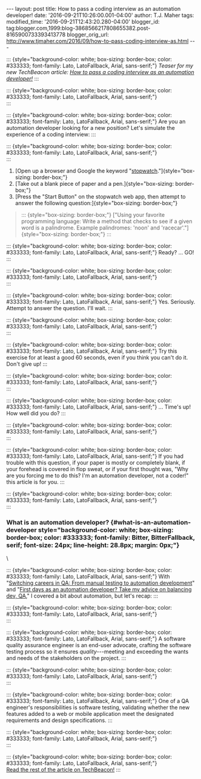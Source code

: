 \-\-- layout: post title: How to pass a coding interview as an
automation developer! date: \'2016-09-21T10:26:00.001-04:00\' author:
T.J. Maher tags: modified\_time: \'2016-09-21T12:43:20.280-04:00\'
blogger\_id:
tag:blogger.com,1999:blog-3868566217808655382.post-8165900733393413778
blogger\_orig\_url:
http://www.tjmaher.com/2016/09/how-to-pass-coding-interview-as.html
\-\--

::: {style="background-color: white; box-sizing: border-box; color: #333333; font-family: Lato, LatoFallback, Arial, sans-serif;"}
*Teaser for my new TechBeacon article: [How to pass a coding interview
as an automation
developer!](http://techbeacon.com/how-pass-coding-interview-automation-developer)*
:::

::: {style="background-color: white; box-sizing: border-box; color: #333333; font-family: Lato, LatoFallback, Arial, sans-serif;"}
\
:::

::: {style="background-color: white; box-sizing: border-box; color: #333333; font-family: Lato, LatoFallback, Arial, sans-serif;"}
Are you an automation developer looking for a new position? Let\'s
simulate the experience of a coding interview:
:::

::: {style="background-color: white; box-sizing: border-box; color: #333333; font-family: Lato, LatoFallback, Arial, sans-serif;"}
\
:::

1.  [Open up a browser and Google the
    keyword \"[stopwatch](https://www.google.com/search?q=stopwatch).\"]{style="box-sizing: border-box;"}
2.  [Take out a blank piece of paper and a
    pen.]{style="box-sizing: border-box;"}
3.  [Press the \"Start Button\" on the stopwatch web app, then attempt
    to answer the following question:]{style="box-sizing: border-box;"}

> ::: {style="box-sizing: border-box;"}
> [\"Using your favorite programming language: Write a method that
> checks to see if a given word is a palindrome. Example palindromes:
> \'noon\' and \'racecar\'.\"]{style="box-sizing: border-box;"}
> :::

::: {style="background-color: white; box-sizing: border-box; color: #333333; font-family: Lato, LatoFallback, Arial, sans-serif;"}
Ready? \... GO!
:::

::: {style="background-color: white; box-sizing: border-box; color: #333333; font-family: Lato, LatoFallback, Arial, sans-serif;"}
\
:::

::: {style="background-color: white; box-sizing: border-box; color: #333333; font-family: Lato, LatoFallback, Arial, sans-serif;"}
Yes. Seriously. Attempt to answer the question. I\'ll wait.
:::

::: {style="background-color: white; box-sizing: border-box; color: #333333; font-family: Lato, LatoFallback, Arial, sans-serif;"}
\
:::

::: {style="background-color: white; box-sizing: border-box; color: #333333; font-family: Lato, LatoFallback, Arial, sans-serif;"}
Try this exercise for at least a good 60 seconds, even if you think you
can\'t do it. Don\'t give up!
:::

::: {style="background-color: white; box-sizing: border-box; color: #333333; font-family: Lato, LatoFallback, Arial, sans-serif;"}
\
:::

::: {style="background-color: white; box-sizing: border-box; color: #333333; font-family: Lato, LatoFallback, Arial, sans-serif;"}
\... Time\'s up! How well did you do?
:::

::: {style="background-color: white; box-sizing: border-box; color: #333333; font-family: Lato, LatoFallback, Arial, sans-serif;"}
\
:::

::: {style="background-color: white; box-sizing: border-box; color: #333333; font-family: Lato, LatoFallback, Arial, sans-serif;"}
If you had trouble with this question, if your paper is mostly or
completely blank, if your forehead is covered in flop sweat, or if your
first thought was, \"Why are you forcing me to do this? I\'m an
automation developer, not a coder!\" this article is for you.
:::

::: {style="background-color: white; box-sizing: border-box; color: #333333; font-family: Lato, LatoFallback, Arial, sans-serif;"}
\
:::

### What is an automation developer? {#what-is-an-automation-developer style="background-color: white; box-sizing: border-box; color: #333333; font-family: Bitter, BitterFallback, serif; font-size: 24px; line-height: 28.8px; margin: 0px;"}

<div>

\

</div>

::: {style="background-color: white; box-sizing: border-box; color: #333333; font-family: Lato, LatoFallback, Arial, sans-serif;"}
With \"[Switching careers in QA: From manual testing to automation
development](http://techbeacon.com/switching-careers-qa-manual-testing-automation-development?kui=XJR4N0fNOLy9aBepHsJo-A#_ts=1471813415258)\"
and \"[First days as an automation developer? Take my advice on
balancing dev,
QA](http://techbeacon.com/first-days-automation-developer-take-my-advice-balancing-dev-qa),\"
I covered a bit about automation, but let\'s recap:
:::

::: {style="background-color: white; box-sizing: border-box; color: #333333; font-family: Lato, LatoFallback, Arial, sans-serif;"}
\
:::

::: {style="background-color: white; box-sizing: border-box; color: #333333; font-family: Lato, LatoFallback, Arial, sans-serif;"}
A software quality assurance engineer is an end-user advocate, crafting
the software testing process so it ensures *quality*---meeting and
exceeding the wants and needs of the stakeholders on the project.
:::

::: {style="background-color: white; box-sizing: border-box; color: #333333; font-family: Lato, LatoFallback, Arial, sans-serif;"}
\
:::

::: {style="background-color: white; box-sizing: border-box; color: #333333; font-family: Lato, LatoFallback, Arial, sans-serif;"}
One of a QA engineer\'s responsibilities is software testing,
validating whether the new features added to a web or mobile
application meet the designated requirements and design specifications.
:::

::: {style="background-color: white; box-sizing: border-box; color: #333333; font-family: Lato, LatoFallback, Arial, sans-serif;"}
\
:::

::: {style="background-color: white; box-sizing: border-box; color: #333333; font-family: Lato, LatoFallback, Arial, sans-serif;"}
\
[Read the rest of the article on
TechBeacon!](http://techbeacon.com/how-pass-coding-interview-automation-developer)
:::
